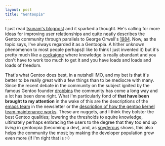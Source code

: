 ```yaml
---
layout: post
title: "Gentoopia"
---
```


I just read <a href="http://tsunam.org/2008/02/22/activity/">tsunam's blogpost</a> and it sparked a thought. He's calling for more ideas for improving user relationships and quite neatly describes the Gentoo community through parallels to George Orwell's  <a href="http://imdb.com/title/tt0087803/">1984</a>. Now, as the topic says, I've always regarded it as a Gentoopia. A hither unknown phenomenon to most people perhaps(I like to think I just invented it) but it's pretty much like a <a href="http://en.wikipedia.org/wiki/Cockaigne">cockaigne</a> where knowledge is really abundant and you don't have to work too much to get it and you have loads and loads and loads of freedom.

That's what Gentoo does best, in a nutshell IMO, and my bet is that it's better to be really great with a few things than to be mediocre with many. Since the recent debate in the community on the subject ignited by the famous Gentoo founder <a href="http://blog.funtoo.org/">drobbins</a> the community has come a long way and a lot has been done right. What I'm particularly fond of <b>that have been brought to my attention</b> in the wake of this are the descriptions of the <a class="description" target="_blank" title="emacs" href="http://www.gentoo.org/proj/en/lisp/emacs/">emacs team</a> in the newsletter or the <a href="http://www.gentoo.org/proj/en/kernel/maintenance.xml">description of how the gentoo kernel team maintenance works</a>. These are nuggets, and I think they bolster the best Gentoo qualities; lowering the thresholds to aquire knowledge, ultimately perhaps embracing the users to the degree that they too end up *living* in gentoopia (becoming a dev), and, as <a target="_blank" href="http://spyderous.livejournal.com/">spyderous</a> shows, this  also helps the community the most; by making the developer population grow even more (if I'm right that is :-)
